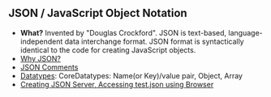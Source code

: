 ## JSON / JavaScript Object Notation
- **What?** Invented by "Douglas Crockford". JSON is text-based, language-independent data interchange format. JSON format is syntactically identical to the code for creating JavaScript objects.
- [Why JSON?](Why_JSON)
- [JSON Comments](Comments.md)
- [Datatypes](JSON_DataTypes): CoreDatatypes: Name(or Key)/value pair, Object, Array
- [Creating JSON Server, Accessing test.json using Browser](Restful_JSONServer)

  
